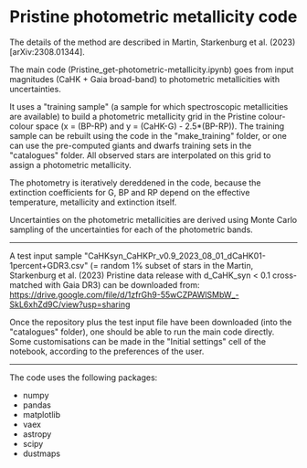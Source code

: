 # Pristine photometric metallicity code 

The details of the method are described in Martin, Starkenburg et al. (2023) [arXiv:2308.01344]. 

The main code (Pristine_get-photometric-metallicity.ipynb) goes from input magnitudes (CaHK + Gaia broad-band) to photometric metallicities with uncertainties. 

It uses a "training sample" (a sample for which spectroscopic metallicities are available) to build a photometric metallicity grid in the Pristine colour-colour space (x = (BP-RP) and y = (CaHK-G) - 2.5*(BP-RP)). The training sample can be rebuilt using the code in the "make_training" folder, or one can use the pre-computed giants and dwarfs training sets in the "catalogues" folder. All observed stars are interpolated on this grid to assign a photometric metallicity.

The photometry is iteratively dereddened in the code, because the extinction coefficients for G, BP and RP depend on the effective temperature, metallicity and extinction itself. 

Uncertainties on the photometric metallicities are derived using Monte Carlo sampling of the uncertainties for each of the photometric bands. 

--------------------

A test input sample "CaHKsyn_CaHKPr_v0.9_2023_08_01_dCaHK01-1percent+GDR3.csv" (= random 1% subset of stars in the Martin, Starkenburg et al. (2023) Pristine data release with d_CaHK_syn < 0.1 cross-matched with Gaia DR3) can be downloaded from: 
https://drive.google.com/file/d/1zfrGh9-55wCZPAWlSMbW_-SkL6xhZd9C/view?usp=sharing 

Once the repository plus the test input file have been downloaded (into the "catalogues" folder), one should be able to run the main code directly. Some customisations can be made in the "Initial settings" cell of the notebook, according to the preferences of the user. 

--------------------

The code uses the following packages:
- numpy
- pandas
- matplotlib
- vaex
- astropy
- scipy
- dustmaps

